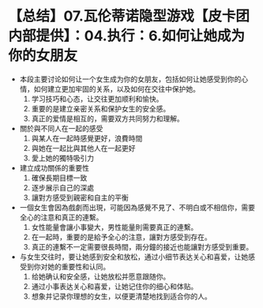 # 【总结】07.瓦伦蒂诺隐型游戏【皮卡团内部提供】：04.执行：6.如何让她成为你的女朋友

-   本段主要讨论如何让一个女生成为你的女朋友，包括如何让她感受到你的心情，如何建立更加牢固的关系，以及如何在交往中保护她。
    1.  学习技巧和心态，让交往更加顺利和愉快。
    2.  重要的是建立亲密关系和保护女生的安全感。
    3.  真正的爱情是相互的，需要双方共同努力和理解。
-   關於與不同人在一起的感受
    1.  與某人在一起時感覺更好，浪費時間
    2.  與她在一起比與其他人在一起更好
    3.  愛上她的獨特吸引力
-   建立成功關係的重要性
    1.  確保長期目標一致
    2.  逐步展示自己的深處
    3.  讓對方感受到親密和自主的平衡
-   一個女生會因為戲劇而出現，可能因為感覺不見了、不明白或不相信你，需要全心的注意和真正的連繫。
    1.  女性能量會讓小事變大，男性能量則需要真正的連繫。
    2.  在一起時，重要的是給予全心的注意，讓對方感受到存在。
    3.  真正的連繫不一定需要很長時間，兩分鐘的接近也能讓對方感受到重要。
-   与女生交往时，要让她感到安全和放松，通过小细节表达关心和喜爱，让她感受到你对她的重要性和认同。
    1.  给她确认和安全感，让她放松并愿意跟随你。
    2.  通过小事表达关心和喜爱，让她记住你的细心和体贴。
    3.  想象并记录你理想的女生，以便更清楚地找到适合你的人。